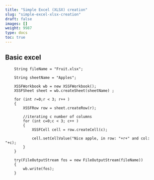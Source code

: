 ```yaml
---
title: "Simple Excel (XLSX) creation"
slug: "simple-excel-xlsx-creation"
draft: false
images: []
weight: 9987
type: docs
toc: true
---
```


## Basic excel
        String fileName = "Fruit.xlsx"; 

        String sheetName = "Apples";

        XSSFWorkbook wb = new XSSFWorkbook();
        XSSFSheet sheet = wb.createSheet(sheetName) ;

        for (int r=0;r < 3; r++ )
        {
            XSSFRow row = sheet.createRow(r);

            //iterating c number of columns
            for (int c=0;c < 3; c++ )
            {
                XSSFCell cell = row.createCell(c);
    
                cell.setCellValue("Nice apple, in row: "+r+" and col: "+c);
            }
        }

        try(FileOutputStream fos = new FileOutputStream(fileName))
        {
            wb.write(fos);
        }

